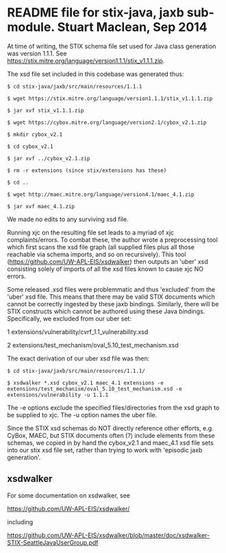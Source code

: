 README file for stix-java, jaxb sub-module. Stuart Maclean, Sep 2014
====================================================================


At time of writing, the STIX schema file set used for Java class
generation was version 1.1.1.  See
https://stix.mitre.org/language/version1.1.1/stix_v1.1.1.zip.

The xsd file set included in this codebase was generated thus:

```
$ cd stix-java/jaxb/src/main/resources/1.1.1

$ wget https://stix.mitre.org/language/version1.1.1/stix_v1.1.1.zip

$ jar xvf stix_v1.1.1.zip

$ wget https://cybox.mitre.org/language/version2.1/cybox_v2.1.zip

$ mkdir cybox_v2.1

$ cd cybox_v2.1

$ jar xvf ../cybox_v2.1.zip

$ rm -r extensions (since stix/extensions has these)

$ cd ..

$ wget http://maec.mitre.org/language/version4.1/maec_4.1.zip

$ jar xvf maec_4.1.zip
```

We made no edits to any surviving xsd file.

Running xjc on the resulting file set leads to a myriad of xjc
complaints/errors.  To combat these, the author wrote a preprocessing
tool which first scans the xsd file graph (all supplied files plus all
those reachable via schema imports, and so on recursively).  This tool
(https://github.com/UW-APL-EIS/xsdwalker) then outputs an 'uber' xsd
consisting solely of imports of all the xsd files known to cause xjc
NO errors.

Some released .xsd files were problemmatic and thus 'excluded' from
the 'uber' xsd file.  This means that there may be valid STIX
documents which cannot be correctly ingested by these jaxb bindings.
Similarly, there will be STIX constructs which cannot be authored
using these Java bindings.  Specifically, we excluded from our uber
set:

1 extensions/vulnerability/cvrf_1.1_vulnerability.xsd

2 extensions/test_mechanism/oval_5.10_test_mechanism.xsd

The exact derivation of our uber xsd file was then:

```
$ cd stix-java/jaxb/src/main/resources/1.1.1/

$ xsdwalker *.xsd cybox_v2.1 maec_4.1 extensions -e extensions/test_mechanism/oval_5.10_test_mechanism.xsd -e extensions/vulnerability -u 1.1.1
```

The -e options exclude the specified files/directories from the xsd
graph to be supplied to xjc. The -u option names the uber file.

Since the STIX xsd schemas do NOT directly reference other efforts,
e.g. CyBox, MAEC, but STIX documents often (?) include elements from
these schemas, we copied in by hand the cybox_v2.1 and maec_4.1 xsd
file sets into our stix xsd file set, rather than trying to work with
'episodic jaxb generation'.


xsdwalker
---------

For some documentation on xsdwalker, see

https://github.com/UW-APL-EIS/xsdwalker/

including

https://github.com/UW-APL-EIS/xsdwalker/blob/master/doc/xsdwalker-STIX-SeattleJavaUserGroup.pdf

